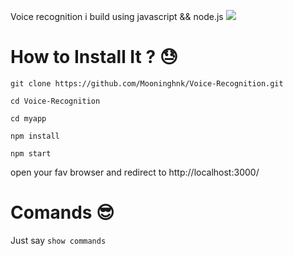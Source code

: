 Voice recognition i build using javascript && node.js
<a href="https://app.fossa.com/projects/git%2Bgithub.com%2FMooninghnk%2FVoice-Recognition?ref=badge_shield" alt="FOSSA Status"><img src="https://app.fossa.com/api/projects/git%2Bgithub.com%2FMooninghnk%2FVoice-Recognition.svg?type=shield"/></a>

# How to Install It ? 😓

``` git clone https://github.com/Mooninghnk/Voice-Recognition.git ```

``` cd Voice-Recognition ```

``` cd myapp ```

``` npm install ```

``` npm start ```

open your fav browser and redirect to http://localhost:3000/

# Comands 😎 

Just say ```show commands```

